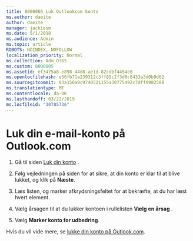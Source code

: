 ```yaml
---
title: 8000005 Luk Outlookcom konto
ms.author: daeite
author: daeite
manager: jackiesm
ms.date: 5/1/2018
ms.audience: Admin
ms.topic: article
ROBOTS: NOINDEX, NOFOLLOW
localization_priority: Normal
ms.collection: Adm_O365
ms.custom: 8000005
ms.assetid: ef3475a8-e898-44d8-ae1d-82cdbf4454e8
ms.openlocfilehash: e56fb71a239312c3ff85c2f3d0c6433a3d0b9d62
ms.sourcegitcommit: 03a156a9c9740521155a30775492c7dff0982588
ms.translationtype: MT
ms.contentlocale: da-DK
ms.lasthandoff: 03/22/2019
ms.locfileid: "30785736"
---
```

# <a name="close-your-outlookcom-email-account"></a>Luk din e-mail-konto på Outlook.com

1. Gå til siden [Luk din konto](https://go.microsoft.com/fwlink/p/?linkid=845493) . 
    
2. Følg vejledningen på siden for at sikre, at din konto er klar til at blive lukket, og klik på **Næste**. 
    
3. Læs listen, og marker afkrydsningsfeltet for at bekræfte, at du har læst hvert element.
    
4. Vælg årsagen til at du lukker kontoen i rullelisten **Vælg en årsag** . 
    
5. Vælg **Marker konto for udbedring**. 
    
Hvis du vil vide mere, se [lukke din konto på Outlook.com](https://go.microsoft.com/fwlink/p/?linkid=873106)[](https://support.office.com/article/564b801e-2a47-4cb2-afa8-12ead3185038.aspx).
  

